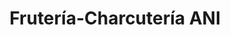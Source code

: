 ---
title: "Frutería-Charcutería ANI"
url: /llerena/fruteria-charcuteria-ani/
shop: Gemüse & Obst
---